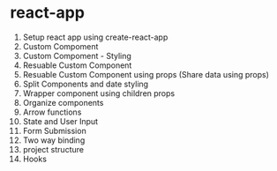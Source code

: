 # react-app

1. Setup react app using create-react-app
2. Custom Compoment
3. Custom Compoment - Styling
4. Resuable Custom Component
5. Resuable Custom Component using props (Share data using props)
6. Split Components and date styling
7. Wrapper component using children props
8. Organize components
9. Arrow functions
10. State and User Input
11. Form Submission
12. Two way binding
13. project structure
14. Hooks
